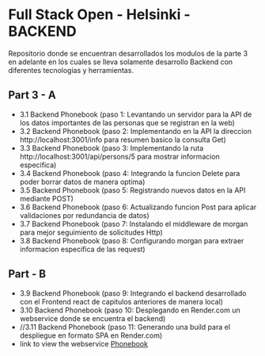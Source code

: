 # Full Stack Open - Helsinki - BACKEND

Repositorio donde se encuentran desarrollados los modulos de la parte 3 en adelante en los cuales se lleva solamente desarrollo Backend
con diferentes tecnologias y herramientas.

## Part 3 - A 

- 3.1 Backend Phonebook (paso 1: Levantando un servidor para la API de los datos importantes de las personas que se registran en la web)
- 3.2 Backend Phonebook (paso 2: Implementando en la API la direccion  http://localhost:3001/info para resumen basico la consulta Get)
- 3.3 Backend Phonebook (paso 3: Implementando la ruta http://localhost:3001/api/persons/5 para mostrar informacion especifica)
- 3.4 Backend Phonebook (paso 4: Integrando la funcion Delete para poder borrar datos de manera optima)
- 3.5 Backend Phonebook (paso 5: Registrando nuevos datos en la API mediante POST)
- 3.6 Backend Phonebook (paso 6: Actualizando funcion Post para aplicar validaciones por redundancia de datos)
- 3.7 Backend Phonebook (paso 7: Instalando el middleware de morgan para mejor seguimiento de solicitudes Http)
- 3.8 Backend Phonebook (paso 8: Configurando morgan para extraer informacion especifica de las request)

## Part  - B
- 3.9 Backend Phonebook (paso 9: Integrando el backend desarrollado con el Frontend react de capitulos anteriores de manera local)
- 3.10 Backend Phonebook (paso 10: Desplegando en Render.com  un webservice donde se encuentra el backend)
- //3.11 Backend Phonebook (paso 11: Generando una build para el despliegue en formato SPA en Render.com)
- link to view the webservice [Phonebook](https://phonebook-mpsk.onrender.com/)